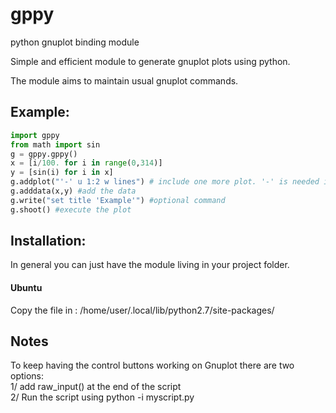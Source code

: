 # gppy
python gnuplot binding module

Simple and efficient module to generate gnuplot plots using python.

The module aims to maintain usual gnuplot commands.

## Example:


```python
import gppy
from math import sin
g = gppy.gppy()
x = [i/100. for i in range(0,314)]
y = [sin(i) for i in x]
g.addplot("'-' u 1:2 w lines") # include one more plot. '-' is needed if using addplot and adddata
g.adddata(x,y) #add the data
g.write("set title 'Example'") #optional command
g.shoot() #execute the plot
 ```
 
## Installation:
 In general you can just have the module living in your project folder.
 
#### Ubuntu
 Copy the file in :
 /home/user/.local/lib/python2.7/site-packages/
 
## Notes
To keep having the control buttons working on Gnuplot there are two options:<br>
1/ add raw_input() at the end of the script<br>
2/ Run the script using python -i myscript.py<br>

